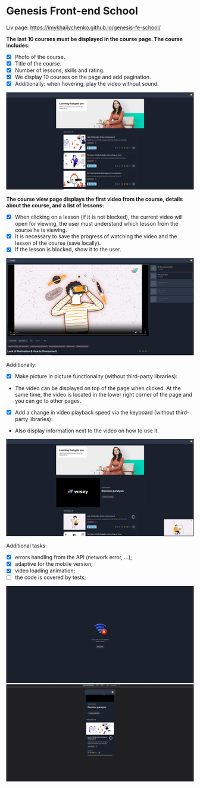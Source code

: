 # Genesis Front-end School

Liv page: https://imykhailychenko.github.io/genesis-fe-school/

**The last 10 courses must be displayed in the course page. The course includes:**

- [x] Photo of the course.
- [x] Title of the course.
- [x] Number of lessons, skills and rating.
- [x] We display 10 courses on the page and add pagination.
- [x] Additionally: when hovering, play the video without sound.

![Preview](/docs/1.png)

**The course view page displays the first video from the course, details about the course, and a list of lessons:**

- [x] When clicking on a lesson (if it is not blocked), the current video will open for viewing, the user must understand which lesson from the course he is viewing.
- [x] It is necessary to save the progress of watching the video and the lesson of the course (save locally).
- [x] If the lesson is blocked, show it to the user.

![Preview](/docs/2.png)

Additionally:
- [x] Make picture in picture functionality (without third-party libraries):
- The video can be displayed on top of the page when clicked. At the same time, the video is located in the lower right corner of the page and you can go to other pages.
- [x] Add a change in video playback speed via the keyboard (without third-party libraries):
- Also display information next to the video on how to use it.

![Preview](/docs/3.png)

Additional tasks:
- [x] errors handling from the API (network error, ...);
- [x] adaptive for the mobile version;
- [x] video loading animation;
- [ ] the code is covered by tests;

![Preview](/docs/4.png)
![Preview](/docs/5.png)

